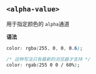 ## `<alpha-value>`

用于指定颜色的 `alpha`通道

**语法**

```css
color: rgba(255, 0, 0, 0.6);

/* 这种写法只有最新的浏览器才支持 */
color: rgab(255 0 0 / 60%);
```


